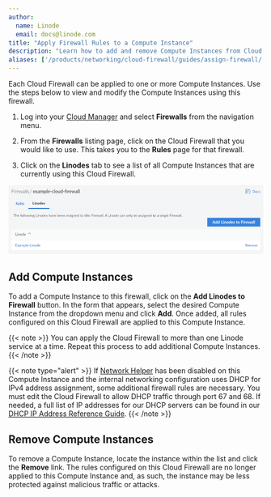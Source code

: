 ```yaml
---
author:
  name: Linode
  email: docs@linode.com
title: "Apply Firewall Rules to a Compute Instance"
description: "Learn how to add and remove Compute Instances from Cloud Firewalls."
aliases: ['/products/networking/cloud-firewall/guides/assign-firewall/']
---
```


Each Cloud Firewall can be applied to one or more Compute Instances. Use the steps below to view and modify the Compute Instances using this firewall.

1. Log into your [Cloud Manager](https://cloud.linode.com/) and select **Firewalls** from the navigation menu.

1. From the **Firewalls** listing page, click on the Cloud Firewall that you would like to use. This takes you to the **Rules** page for that firewall.

1. Click on the **Linodes** tab to see a list of all Compute Instances that are currently using this Cloud Firewall.

![Screenshot of the list of Compute Instances attached to the Cloud Firewall](compute-instances-attached-to-firewall.png)

## Add Compute Instances

To add a Compute Instance to this firewall, click on the **Add Linodes to Firewall** button. In the form that appears, select the desired Compute Instance from the dropdown menu and click **Add**. Once added, all rules configured on this Cloud Firewall are applied to this Compute Instance.

{{< note >}}
You can apply the Cloud Firewall to more than one Linode service at a time. Repeat this process to add additional Compute Instances.
{{< /note >}}

{{< note type="alert" >}}
If [Network Helper](/docs/products/compute/compute-instances/guides/network-helper/) has been disabled on this Compute Instance and the internal networking configuration uses DHCP for IPv4 address assignment, some additional firewall rules are necessary. You must edit the Cloud Firewall to allow DHCP traffic through port 67 and 68. If needed, a full list of IP addresses for our DHCP servers can be found in our [DHCP IP Address Reference Guide](/docs/guides/dhcp-ip-address-reference/).
{{< /note >}}

## Remove Compute Instances

To remove a Compute Instance, locate the instance within the list and click the **Remove** link. The rules configured on this Cloud Firewall are no longer applied to this Compute Instance and, as such, the instance may be less protected against malicious traffic or attacks.